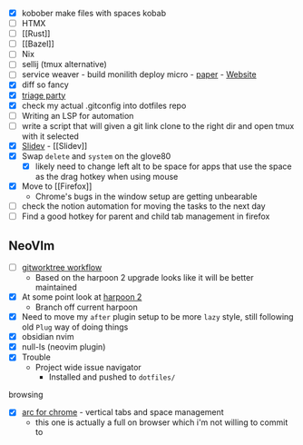 - [x] kobober make files with spaces kobab
- [ ] HTMX
- [ ] [[Rust]]
- [ ] [[Bazel]]
- [ ] Nix
- [ ] sellij (tmux alternative)
- [ ] service weaver - build monilith deploy micro
		- [paper](https://sigops.org/s/conferences/hotos/2023/papers/ghemawat.pdf)
		- [Website](https://serviceweaver.dev/)
- [x] diff so fancy
- [x] [triage party](https://github.com/google/triage-party)
- [x] check my actual .gitconfig into dotfiles repo
- [ ] Writing an LSP for automation
- [ ] write a script that will given a git link clone to the right dir and open tmux with it selected
- [x] [Slidev](https://sli.dev/guide/exporting.html) - [[Slidev]]
- [x] Swap `delete` and `system` on the glove80
	- [x] likely need to change left alt to be space for apps that use the space as the drag hotkey when using mouse
- [x] Move to [[Firefox]] 
	- Chrome's bugs in the window setup are getting unbearable 
- [ ] check the notion automation for moving the tasks to the next day
- [ ] Find a good hotkey for parent and child tab management in firefox
## NeoVIm
- [ ] [gitworktree workflow](https://github.com/polarmutex/git-worktree.nvim/tree/v2)
	- Based on the harpoon 2 upgrade looks like it will be better maintained
- [x] At some point look at [harpoon 2](https://github.com/ThePrimeagen/harpoon/tree/harpoon2vv)
	- Branch off current harpoon
- [x] Need to move my `after` plugin setup to be more `lazy` style, still following old `Plug` way of doing things
- [x] obsidian nvim
- [x] null-ls (neovim plugin)
- [x] Trouble
	- Project wide issue navigator
		- Installed and pushed to `dotfiles/`

browsing
- [x] [arc for chrome](https://arc.net/) - vertical tabs and space management
	- this one is actually a full on browser which i'm not willing to commit to  

